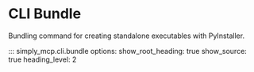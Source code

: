 # CLI Bundle

Bundling command for creating standalone executables with PyInstaller.

::: simply_mcp.cli.bundle
    options:
      show_root_heading: true
      show_source: true
      heading_level: 2
